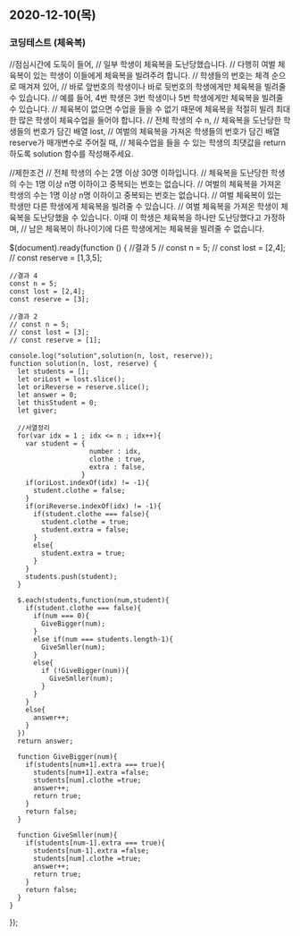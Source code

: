 ## 2020-12-10(목)

### 코딩테스트 (체육복)
//점심시간에 도둑이 들어, 
// 일부 학생이 체육복을 도난당했습니다. 
// 다행히 여벌 체육복이 있는 학생이 이들에게 체육복을 빌려주려 합니다. 
// 학생들의 번호는 체격 순으로 매겨져 있어, 
// 바로 앞번호의 학생이나 바로 뒷번호의 학생에게만 체육복을 빌려줄 수 있습니다. 
// 예를 들어, 4번 학생은 3번 학생이나 5번 학생에게만 체육복을 빌려줄 수 있습니다. 
// 체육복이 없으면 수업을 들을 수 없기 때문에 체육복을 적절히 빌려 최대한 많은 학생이 체육수업을 들어야 합니다.
// 전체 학생의 수 n, 
// 체육복을 도난당한 학생들의 번호가 담긴 배열 lost, 
// 여벌의 체육복을 가져온 학생들의 번호가 담긴 배열 reserve가 매개변수로 주어질 때, 
// 체육수업을 들을 수 있는 학생의 최댓값을 return 하도록 solution 함수를 작성해주세요.

//제한조건
// 전체 학생의 수는 2명 이상 30명 이하입니다.
// 체육복을 도난당한 학생의 수는 1명 이상 n명 이하이고 중복되는 번호는 없습니다.
// 여벌의 체육복을 가져온 학생의 수는 1명 이상 n명 이하이고 중복되는 번호는 없습니다.
// 여벌 체육복이 있는 학생만 다른 학생에게 체육복을 빌려줄 수 있습니다.
// 여벌 체육복을 가져온 학생이 체육복을 도난당했을 수 있습니다. 이때 이 학생은 체육복을 하나만 도난당했다고 가정하며, 
// 남은 체육복이 하나이기에 다른 학생에게는 체육복을 빌려줄 수 없습니다.

  $(document).ready(function () {
    //결과 5
    // const n = 5;
    // const lost = [2,4];
    // const reserve = [1,3,5];

    //결과 4
    const n = 5;
    const lost = [2,4];
    const reserve = [3];

    //결과 2
    // const n = 5;
    // const lost = [3];
    // const reserve = [1];

    console.log("solution",solution(n, lost, reserve));
    function solution(n, lost, reserve) {
      let students = [];
      let oriLost = lost.slice();
      let oriReverse = reserve.slice();
      let answer = 0;
      let thisStudent = 0;
      let giver;

      //서열정리
      for(var idx = 1 ; idx <= n ; idx++){
        var student = {
                        number : idx,
                        clothe : true,
                        extra : false,
                      }
        if(oriLost.indexOf(idx) != -1){
          student.clothe = false;
        }
        if(oriReverse.indexOf(idx) != -1){
          if(student.clothe === false){
            student.clothe = true;
            student.extra = false;
          }
          else{
            student.extra = true;
          }
        } 
        students.push(student);                     
      }
      
      $.each(students,function(num,student){
        if(student.clothe === false){
          if(num === 0){
            GiveBigger(num);
          }  
          else if(num === students.length-1){
            GiveSmller(num);
          }
          else{
            if (!GiveBigger(num)){
              GiveSmller(num);
            }
          }
        }
        else{
          answer++; 
        }
      })
      return answer;

      function GiveBigger(num){
        if(students[num+1].extra === true){
          students[num+1].extra =false;
          students[num].clothe =true;
          answer++;
          return true;
        }
        return false;
      }
      
      function GiveSmller(num){
        if(students[num-1].extra === true){
          students[num-1].extra =false;
          students[num].clothe =true;
          answer++;
          return true;
        }
        return false;
      }
    }
  });